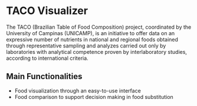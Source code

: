 # TACO Visualizer

The TACO (Brazilian Table of Food Composition) project, coordinated by the University of Campinas (UNICAMP), is an initiative to offer data on an expressive number of nutrients in national and regional foods obtained through representative sampling and analyzes carried out only by laboratories with analytical competence proven by interlaboratory studies, according to international criteria.

## Main Functionalities

- Food visualization through an easy-to-use interface
- Food comparison to support decision making in food substitution